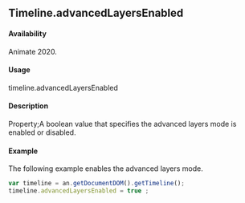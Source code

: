 ## Timeline.advancedLayersEnabled

#### Availability

Animate 2020.

#### Usage

timeline.advancedLayersEnabled


#### Description

Property;A boolean value that specifies the advanced layers mode is enabled or disabled.

#### Example


The following example enables the advanced layers mode.

```javascript
var timeline = an.getDocumentDOM().getTimeline();
timeline.advancedLayersEnabled = true ;
```